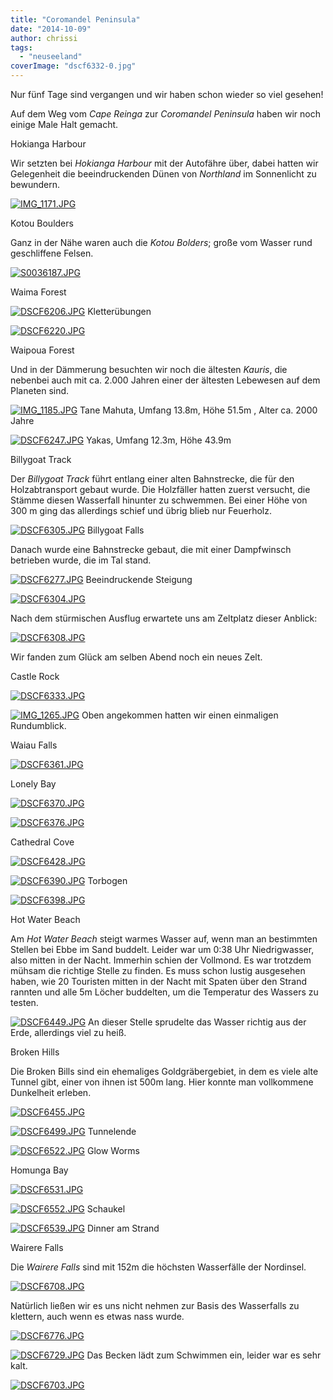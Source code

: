```yaml
---
title: "Coromandel Peninsula"
date: "2014-10-09"
author: chrissi
tags: 
  - "neuseeland"
coverImage: "dscf6332-0.jpg"
---
```


Nur fünf Tage sind vergangen und wir haben schon wieder so viel gesehen!

Auf dem Weg vom _Cape Reinga_ zur _Coromandel Peninsula_ haben wir noch einige Male Halt gemacht.

Hokianga Harbour

Wir setzten bei _Hokianga Harbour_ mit der Autofähre über, dabei hatten wir Gelegenheit die beeindruckenden Dünen von _Northland_ im Sonnenlicht zu bewundern.

[![IMG_1171.JPG](images/img_1171.jpg)](https://hafenstrand.wordpress.com/wp-content/uploads/2014/10/img_1171.jpg)

Kotou Boulders

Ganz in der Nähe waren auch die _Kotou Bolders_; große vom Wasser rund geschliffene Felsen.

[![S0036187.JPG](images/s0036187.jpg)](https://hafenstrand.wordpress.com/wp-content/uploads/2014/10/s0036187.jpg)

Waima Forest

[![DSCF6206.JPG](images/dscf6206.jpg)](https://hafenstrand.wordpress.com/wp-content/uploads/2014/10/dscf6206.jpg) Kletterübungen

[![DSCF6220.JPG](images/dscf6220.jpg)](https://hafenstrand.wordpress.com/wp-content/uploads/2014/10/dscf6220.jpg)

Waipoua Forest

Und in der Dämmerung besuchten wir noch die ältesten _Kauris_, die nebenbei auch mit ca. 2.000 Jahren einer der ältesten Lebewesen auf dem Planeten sind.

[![IMG_1185.JPG](images/img_1185.jpg)](https://hafenstrand.wordpress.com/wp-content/uploads/2014/10/img_1185.jpg) Tane Mahuta, Umfang 13.8m, Höhe 51.5m , Alter ca. 2000 Jahre

[![DSCF6247.JPG](images/dscf6247.jpg)](https://hafenstrand.wordpress.com/wp-content/uploads/2014/10/dscf6247.jpg) Yakas, Umfang 12.3m, Höhe 43.9m

Billygoat Track

Der _Billygoat Track_ führt entlang einer alten Bahnstrecke, die für den Holzabtransport gebaut wurde. Die Holzfäller hatten zuerst versucht, die Stämme diesen Wasserfall hinunter zu schwemmen. Bei einer Höhe von 300 m ging das allerdings schief und übrig blieb nur Feuerholz.

[![DSCF6305.JPG](images/dscf6305.jpg)](https://hafenstrand.wordpress.com/wp-content/uploads/2014/10/dscf6305.jpg) Billygoat Falls

Danach wurde eine Bahnstrecke gebaut, die mit einer Dampfwinsch betrieben wurde, die im Tal stand.

[![DSCF6277.JPG](images/dscf6277.jpg)](https://hafenstrand.wordpress.com/wp-content/uploads/2014/10/dscf6277.jpg) Beeindruckende Steigung

[![DSCF6304.JPG](images/dscf6304.jpg)](https://hafenstrand.wordpress.com/wp-content/uploads/2014/10/dscf6304.jpg)

Nach dem stürmischen Ausflug erwartete uns am Zeltplatz dieser Anblick:

[![DSCF6308.JPG](images/dscf6308.jpg)](https://hafenstrand.wordpress.com/wp-content/uploads/2014/10/dscf6308.jpg)

Wir fanden zum Glück am selben Abend noch ein neues Zelt.

Castle Rock

[![DSCF6333.JPG](images/dscf6333.jpg)](https://hafenstrand.wordpress.com/wp-content/uploads/2014/10/dscf6333.jpg)

[![IMG_1265.JPG](images/img_1265.jpg)](https://hafenstrand.wordpress.com/wp-content/uploads/2014/10/img_1265.jpg) Oben angekommen hatten wir einen einmaligen Rundumblick.

Waiau Falls

[![DSCF6361.JPG](images/dscf6361.jpg)](https://hafenstrand.wordpress.com/wp-content/uploads/2014/10/dscf6361.jpg)

Lonely Bay

[![DSCF6370.JPG](images/dscf6370.jpg)](https://hafenstrand.wordpress.com/wp-content/uploads/2014/10/dscf6370.jpg)

[![DSCF6376.JPG](images/dscf6376.jpg)](https://hafenstrand.wordpress.com/wp-content/uploads/2014/10/dscf6376.jpg)

Cathedral Cove

[![DSCF6428.JPG](images/dscf6428.jpg)](https://hafenstrand.wordpress.com/wp-content/uploads/2014/10/dscf6428.jpg)

[![DSCF6390.JPG](images/dscf6390.jpg)](https://hafenstrand.wordpress.com/wp-content/uploads/2014/10/dscf6390.jpg) Torbogen

[![DSCF6398.JPG](images/dscf6398.jpg)](https://hafenstrand.wordpress.com/wp-content/uploads/2014/10/dscf6398.jpg)

Hot Water Beach

Am _Hot Water Beach_ steigt warmes Wasser auf, wenn man an bestimmten Stellen bei Ebbe im Sand buddelt. Leider war um 0:38 Uhr Niedrigwasser, also mitten in der Nacht. Immerhin schien der Vollmond. Es war trotzdem mühsam die richtige Stelle zu finden. Es muss schon lustig ausgesehen haben, wie 20 Touristen mitten in der Nacht mit Spaten über den Strand rannten und alle 5m Löcher buddelten, um die Temperatur des Wassers zu testen.

[![DSCF6449.JPG](images/dscf6449.jpg)](https://hafenstrand.wordpress.com/wp-content/uploads/2014/10/dscf6449.jpg) An dieser Stelle sprudelte das Wasser richtig aus der Erde, allerdings viel zu heiß.

Broken Hills

Die Broken Bills sind ein ehemaliges Goldgräbergebiet, in dem es viele alte Tunnel gibt, einer von ihnen ist 500m lang. Hier konnte man vollkommene Dunkelheit erleben.

[![DSCF6455.JPG](images/dscf6455.jpg)](https://hafenstrand.wordpress.com/wp-content/uploads/2014/10/dscf6455.jpg)

[![DSCF6499.JPG](images/dscf6499.jpg)](https://hafenstrand.wordpress.com/wp-content/uploads/2014/10/dscf6499.jpg) Tunnelende

[![DSCF6522.JPG](images/dscf6522.jpg)](https://hafenstrand.wordpress.com/wp-content/uploads/2014/10/dscf6522.jpg) Glow Worms

Homunga Bay

[![DSCF6531.JPG](images/dscf6531.jpg)](https://hafenstrand.wordpress.com/wp-content/uploads/2014/10/dscf6531.jpg)

[![DSCF6552.JPG](images/dscf6552.jpg)](https://hafenstrand.wordpress.com/wp-content/uploads/2014/10/dscf6552.jpg) Schaukel

[![DSCF6539.JPG](images/dscf6539.jpg)](https://hafenstrand.wordpress.com/wp-content/uploads/2014/10/dscf6539.jpg) Dinner am Strand

Wairere Falls

Die _Wairere Falls_ sind mit 152m die höchsten Wasserfälle der Nordinsel.

[![DSCF6708.JPG](images/dscf6708.jpg)](https://hafenstrand.wordpress.com/wp-content/uploads/2014/10/dscf6708.jpg)

Natürlich ließen wir es uns nicht nehmen zur Basis des Wasserfalls zu klettern, auch wenn es etwas nass wurde.

[![DSCF6776.JPG](images/dscf6776.jpg)](https://hafenstrand.wordpress.com/wp-content/uploads/2014/10/dscf6776.jpg)

[![DSCF6729.JPG](images/dscf6729.jpg)](https://hafenstrand.wordpress.com/wp-content/uploads/2014/10/dscf6729.jpg) Das Becken lädt zum Schwimmen ein, leider war es sehr kalt.

[![DSCF6703.JPG](images/dscf6703.jpg)](https://hafenstrand.wordpress.com/wp-content/uploads/2014/10/dscf6703.jpg)
